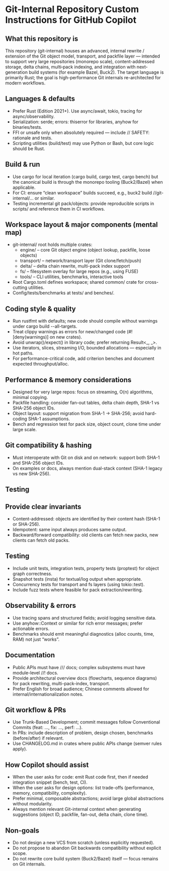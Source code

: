 # Git-Internal Repository Custom Instructions for GitHub Copilot

## What this repository is

This repository (git-internal) houses an advanced, internal rewrite / extension of the Git object model, transport, and packfile layer — intended to support very large repositories (monorepo scale), content-addressed storage, delta chains, multi‐pack indexing, and integration with next-generation build systems (for example Bazel, Buck2). The target language is primarily Rust; the goal is high-performance Git internals re-architected for modern workflows.

## Languages & defaults

- Prefer Rust (Edition 2021+). Use async/await, tokio, tracing for async/observability.
- Serialization: serde; errors: thiserror for libraries, anyhow for binaries/tests.
- FFI or unsafe only when absolutely required — include // SAFETY: rationale and tests.
- Scripting utilities (build/test) may use Python or Bash, but core logic should be Rust.

## Build & run

- Use cargo for local iteration (cargo build, cargo test, cargo bench) but the canonical build is through the monorepo tooling (Buck2/Bazel) when applicable.
- For CI: ensure “clean workspace” builds succeed, e.g., buck2 build //git-internal/... or similar.
- Testing incremental git pack/objects: provide reproducible scripts in scripts/ and reference them in CI workflows.

## Workspace layout & major components (mental map)

- git-internal/ root holds multiple crates:
  - engine/ – core Git object engine (object lookup, packfile, loose objects)
  - transport/ – network/transport layer (Git clone/fetch/push)
  - delta/ – delta chain rewrite, multi-pack index support
  - fs/ – filesystem overlay for large repos (e.g., using FUSE)
  - tools/ – CLI utilities, benchmarks, interactive tools
- Root Cargo.toml defines workspace; shared common/ crate for cross-cutting utilities.
- Config/tests/benchmarks at tests/ and benches/.

## Coding style & quality

- Run rustfmt with defaults; new code should compile without warnings under cargo build --all-targets.
- Treat clippy warnings as errors for new/changed code (#![deny(warnings)] on new crates).
- Avoid unwrap()/expect() in library code; prefer returning Result<_, _>.
- Use iterators, slices, streaming I/O, bounded allocations — especially in hot paths.
- For performance-critical code, add criterion benches and document expected throughput/alloc.

## Performance & memory considerations

- Designed for very large repos: focus on streaming, O(n) algorithms, minimal copying.
- Packfile handling: consider fan-out tables, delta chain depth, SHA-1 vs SHA-256 object IDs.
- Object layout: support migration from SHA-1 → SHA-256; avoid hard-coding SHA-1 assumptions.
- Bench and regression test for pack size, object count, clone time under large scale.

## Git compatibility & hashing

- Must interoperate with Git on disk and on network: support both SHA-1 and SHA-256 object IDs.
- On examples or docs, always mention dual-stack context (SHA-1 legacy vs new SHA-256).

## Testing


## Provide clear invariants

- Content-addressed: objects are identified by their content hash (SHA-1 or SHA-256).
- Idempotent: same input always produces same output.
- Backward/forward compatibility: old clients can fetch new packs, new clients can fetch old packs. 

## Testing

- Include unit tests, integration tests, property tests (proptest) for object graph correctness.
- Snapshot tests (insta) for textual/log output when appropriate.
- Concurrency tests for transport and fs layers (using tokio::test).
- Include fuzz tests where feasible for pack extraction/rewriting.

## Observability & errors

- Use tracing spans and structured fields; avoid logging sensitive data.
- Use anyhow::Context or similar for rich error messages; prefer actionable errors.
- Benchmarks should emit meaningful diagnostics (alloc counts, time, RAM) not just “works”.

## Documentation

- Public APIs must have /// docs; complex subsystems must have module-level //! docs.
- Provide architectural overview docs (flowcharts, sequence diagrams) for pack rewriting, multi-pack-index, transport.
- Prefer English for broad audience; Chinese comments allowed for internal/internationalization notes.

## Git workflow & PRs

- Use Trunk-Based Development; commit messages follow Conventional Commits (feat: …, fix: …, perf: …).
- In PRs: include description of problem, design chosen, benchmarks (before/after) if relevant.
- Use CHANGELOG.md in crates where public APIs change (semver rules apply).

## How Copilot should assist

- When the user asks for code: emit Rust code first, then if needed integration snippet (bench, test, CI).
- When the user asks for design options: list trade-offs (performance, memory, compatibility, complexity).
- Prefer minimal, composable abstractions; avoid large global abstractions without modularity.
- Always mention relevant Git-internal context when generating suggestions (object ID, packfile, fan-out, delta chain, clone time).

## Non-goals

- Do not design a new VCS from scratch (unless explicitly requested).
- Do not propose to abandon Git backwards compatibility without explicit scope.
- Do not rewrite core build system (Buck2/Bazel) itself — focus remains on Git internals.